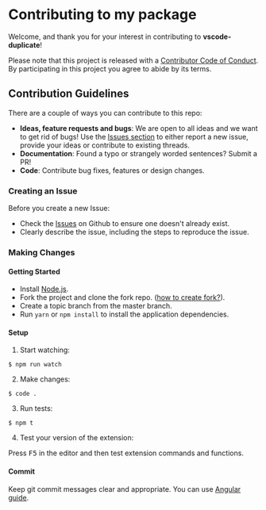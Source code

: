 # Contributing to my package

Welcome, and thank you for your interest in contributing to **vscode-duplicate**!

Please note that this project is released with a [Contributor Code of Conduct](CODE-OF-CONDUCT.md). By participating in this project you agree to abide by its terms.

## Contribution Guidelines

There are a couple of ways you can contribute to this repo:

  * **Ideas, feature requests and bugs**: We are open to all ideas and we want to get rid of bugs! Use the [Issues section](https://github.com/trandaison/vscode-duplicate/issues) to either report a new issue, provide your ideas or contribute to existing threads.
  * **Documentation**: Found a typo or strangely worded sentences? Submit a PR!
  * **Code**: Contribute bug fixes, features or design changes.

### Creating an Issue

Before you create a new Issue:

  * Check the [Issues](https://github.com/trandaison/vscode-duplicate/issues) on Github to ensure one doesn't already exist.
  * Clearly describe the issue, including the steps to reproduce the issue.

### Making Changes

#### Getting Started

  * Install [Node.js](https://nodejs.org/en/).
  * Fork the project and clone the fork repo. ([how to create fork?](https://help.github.com/articles/fork-a-repo/#fork-an-example-repository)).
  * Create a topic branch from the master branch.
  * Run `yarn` or `npm install` to install the application dependencies.

#### Setup

1. Start watching:

```
$ npm run watch
```

2. Make changes:

```
$ code .
```

3. Run tests:

```
$ npm t
```

4. Test your version of the extension:

Press <kbd>F5</kbd> in the editor and then test extension commands and functions.

#### Commit

Keep git commit messages clear and appropriate. You can use [Angular guide](https://github.com/angular/angular.js/blob/master/DEVELOPERS.md#-git-commit-guidelines).
